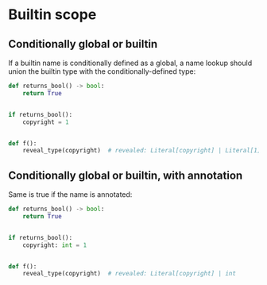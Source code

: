 # Builtin scope

## Conditionally global or builtin

If a builtin name is conditionally defined as a global, a name lookup should union the builtin type
with the conditionally-defined type:

```py
def returns_bool() -> bool:
    return True


if returns_bool():
    copyright = 1


def f():
    reveal_type(copyright)  # revealed: Literal[copyright] | Literal[1]
```

## Conditionally global or builtin, with annotation

Same is true if the name is annotated:

```py
def returns_bool() -> bool:
    return True


if returns_bool():
    copyright: int = 1


def f():
    reveal_type(copyright)  # revealed: Literal[copyright] | int
```
